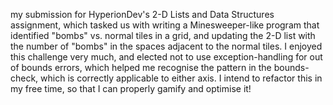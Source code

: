 my submission for HyperionDev's 2-D Lists and Data Structures assignment, which tasked us with writing a Minesweeper-like program that identified "bombs" vs. normal tiles in a grid, and updating the 2-D list with the number of "bombs" in the spaces adjacent to the normal tiles. I enjoyed this challenge very much, and elected not to use exception-handling for out of bounds errors, which helped me recognise the pattern in the bounds-check, which is correctly applicable to either axis. I intend to refactor this in my free time, so that I can properly gamify and optimise it!
